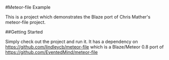 #Meteor-file Example

This is a project which demonstrates the Blaze port of Chris Mather's meteor-file project.

##Getting Started

Simply check out the project and run it.  It has a dependency on https://github.com/lindleycb/meteor-file which is a Blaze/Meteor 0.8 port of https://github.com/EventedMind/meteor-file
